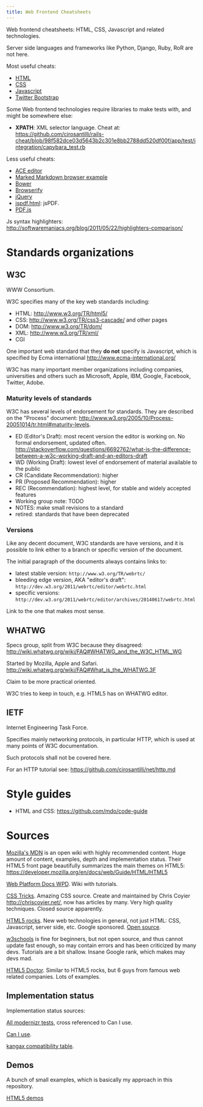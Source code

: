 ```yaml
---
title: Web Frontend Cheatsheets
---
```


Web frontend cheatsheets: HTML, CSS, Javascript and related technologies.

Server side languages and frameworks like Python, Django, Ruby, RoR are not here.

Most useful cheats:

- [HTML](html.html)
- [CSS](css.html)
- [Javascript](js.html)
- [Twitter Bootstrap](bootstrap.html)

Some Web frontend technologies require libraries to make tests with, and might be somewhere else:

- **XPATH**: XML selector language. Cheat at:
    <https://github.com/cirosantilli/rails-cheat/blob/98f582dce03d5643b2c301e8bb2788dd520df00f/app/test/integration/capybara_test.rb>

Less useful cheats:

- [ACE editor](ace.html)
- [Marked Markdown browser example](marked.html)
- [Bower](bower/)
- [Browserify](browserify/)
- [jQuery](jquery.html)
- [jspdf.html](jspdf.html): jsPDF.
- [PDF.js](pdfjs.html)

Js syntax highlighters: <http://softwaremaniacs.org/blog/2011/05/22/highlighters-comparison/>

# Standards organizations

## W3C

WWW Consortium.

W3C specifies many of the key web standards including:

- HTML: <http://www.w3.org/TR/html5/>
- CSS:  <http://www.w3.org/TR/css3-cascade/> and other pages
- DOM:  <http://www.w3.org/TR/dom/>
- XML:  <http://www.w3.org/TR/xml/>
- CGI

One important web standard that they **do not** specify is Javascript,
which is specified by Ecma international <http://www.ecma-international.org/>

W3C has many important member organizations including companies,
universities and others such as Microsoft, Apple, IBM, Google, Facebook, Twitter, Adobe.

### Maturity levels of standards

W3C has several levels of endorsement for standards.
They are described on the "Process" document:
<http://www.w3.org/2005/10/Process-20051014/tr.html#maturity-levels>.

- ED (Editor's Draft):           most recent version the editor is working on.
                                 No formal endorsement, updated often.
                                 <http://stackoverflow.com/questions/6692762/what-is-the-difference-between-a-w3c-working-draft-and-an-editors-draft>
- WD (Working Draft):            lowest level of endorsement of material available to the public
- CR (Candidate Recommendation): higher
- PR (Proposed Recommendation):  higher
- REC (Recommendation):          highest level, for stable and widely accepted features
- Working group note:            TODO
- NOTES:                         make small revisions to a standard
- retired:                       standards that have been deprecated

### Versions

Like any decent document, W3C standards are have versions,
and it is possible to link either to a branch or specific version of the document.

The initial paragraph of the documents always contains links to:

- latest stable version: `http://www.w3.org/TR/webrtc/`
- bleeding edge version, AKA "editor's draft": `http://dev.w3.org/2011/webrtc/editor/webrtc.html`
- specific versions: `http://dev.w3.org/2011/webrtc/editor/archives/20140617/webrtc.html`

Link to the one that makes most sense.

## WHATWG

Specs group, split from W3C because they disagreed:
<http://wiki.whatwg.org/wiki/FAQ#WHATWG_and_the_W3C_HTML_WG>

Started by Mozilla, Apple and Safari.
<http://wiki.whatwg.org/wiki/FAQ#What_is_the_WHATWG.3F>

Claim to be more practical oriented.

W3C tries to keep in touch, e.g. HTML5 has on WHATWG editor.

## IETF

Internet Engineering Task Force.

Specifies mainly networking protocols, in particular HTTP, which is used at many points of W3C documentation.

Such protocols shall not be covered here.

For an HTTP tutorial see: <https://github.com/cirosantilli/net/http.md>

# Style guides

- HTML and CSS: <https://github.com/mdo/code-guide>

# Sources

[Mozilla's MDN](https://developer.mozilla.org) is an open wiki with highly
recommended content. Huge amount of content, examples, depth and implementation status.
Their HTML5 front page beautifully summarizes the main themes on HTML5:
<https://developer.mozilla.org/en/docs/web/Guide/HTML/HTML5>

[Web Platform Docs WPD](http://docs.webplatform.org/wiki/Main_Page). Wiki with tutorials.

[CSS Tricks](http://css-tricks.com/). Amazing CSS source.
Create and maintained by Chris Coyier <http://chriscoyier.net/>,
now has articles by many. Very high quality techniques. Closed source apparently.

[HTML5 rocks](http://www.html5rocks.com/en/). New web technologies in general, not just HTML:
CSS, Javascript, server side, etc. Google sponsored. [Open source](https://github.com/html5rocks/www.html5rocks.com).

[w3schools](http://www.w3schools.com) is fine for beginners,
but not open source, and thus cannot update fast enough,
so may contain errors and has been criticized by many devs.
Tutorials are a bit shallow.
Insane Google rank, which makes may devs mad.

[HTML5 Doctor](http://html5doctor.com/). Similar to HTML5 rocks,
but 6 guys from famous web related companies. Lots of examples.

## Implementation status

Implementation status sources:

[All modernizr tests](http://modernizr.github.io/Modernizr/test/), cross referenced to Can I use.

[Can I use](http://caniuse.com/).

[kangax compatibility table](http://kangax.github.io/compat-table/es6).

## Demos

A bunch of small examples, which is basically my approach in this repository.

[HTML5 demos](https://github.com/remy/html5demos)
